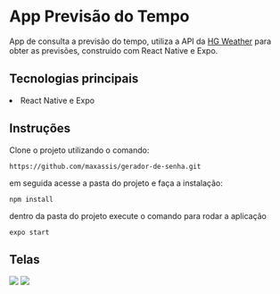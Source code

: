 # App Previsão do Tempo
App de consulta a previsão do tempo, utiliza a API da <a href="https://hgbrasil.com/status/weather" target="_blank">HG Weather</a> para obter as previsões, construido com React Native e Expo. 


## Tecnologias principais

<li>React Native e Expo</li>


## Instruções

Clone o projeto utilizando o comando:

`https://github.com/maxassis/gerador-de-senha.git`

em seguida acesse a pasta do projeto e faça a instalação:

`npm install`

dentro da pasta do projeto execute o comando para rodar a aplicação

`expo start`

## Telas

![](https://images2.imgbox.com/38/d6/T7Maty02_o.jpg)
![](https://images2.imgbox.com/cc/ff/SOCPoPHV_o.jpg)



